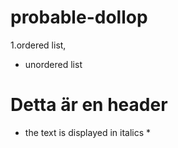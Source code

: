 # probable-dollop

1.ordered list,
* unordered list
# Detta är en header

* the text is displayed in italics *
